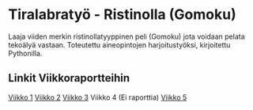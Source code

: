 # Tiralabratyö - Ristinolla (Gomoku)

Laaja viiden merkin ristinollatyyppinen peli (Gomoku) jota voidaan pelata tekoälyä vastaan. Toteutettu aineopintojen harjoitustyöksi, kirjoitettu Pythonilla.

## Linkit Viikkoraportteihin

[Viikko 1](dokumentaatio/viikko1.md)
[Viikko 2](dokumentaatio/viikko2.md)
[Viikko 3](dokumentaatio/viikko2.md)
Viikko 4 (Ei raporttia)
[Viikko 5](dokumentaatio/viikko5.md)
